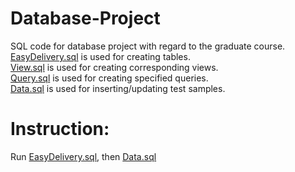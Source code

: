 # Database-Project
SQL code for database project with regard to the graduate course.\
[EasyDelivery.sql](EasyDelivery.sql) is used for creating tables.\
[View.sql](View.sql) is used for creating corresponding views.\
[Query.sql](Query.sql) is used for creating specified queries.\
[Data.sql](Data.sql) is used for inserting/updating test samples.



# Instruction: 
Run [EasyDelivery.sql](EasyDelivery.sql), then [Data.sql](Data.sql)